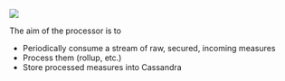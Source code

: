 ![](https://github.com/cetic/tsorage-processor/workflows/unit-tests/badge.svg)

The aim of the processor is to

- Periodically consume a stream of raw, secured, incoming measures
- Process them (rollup, etc.)
- Store processed measures into Cassandra

